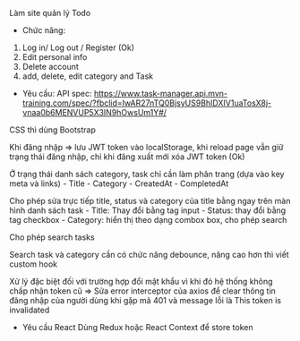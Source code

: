 Làm site quản lý Todo

- Chức năng: 
1. Log in/ Log out / Register (Ok)
2. Edit personal info
4. Delete account
5. add, delete, edit category and Task

- Yêu cầu:
API spec:  https://www.task-manager.api.mvn-training.com/spec/?fbclid=IwAR27nTQ0BjsyUS9BhIDXIV1uaTosX8j-vnaa0b6MENVUP5X3IN9hOwsUm1Y#/ 

CSS thì dùng Bootstrap

Khi đăng nhập => lưu JWT token vào localStorage, khi reload page vẫn giữ trạng thái đăng nhập, chỉ khi đăng xuất mới xóa JWT token (Ok)

Ở trạng thái danh sách category, task chỉ cần làm phân trang (dựa vào key meta và links)
    - Title
    - Category
    - CreatedAt
    - CompletedAt

Cho phép sửa trực tiếp title, status và category của title bằng ngay trên màn hình danh sách task
    - Title: Thay đổi bằng tag input
    - Status: thay đổi bằng tag checkbox
    - Category: hiển thị theo dạng combox box, cho phép search 

Cho phép search tasks

Search task và category cần có chức năng debounce, nâng cao hơn thì viết custom hook

Xử lý đặc biệt đối với trường hợp đổi mật khẩu vì khi đó hệ thống không chấp nhận token cũ
=> Sửa error interceptor của axios để clear thông tin đăng nhập của người dùng khi gặp mã 401 và message lỗi là This token is invalidated



- Yêu cầu React
    Dùng Redux hoặc React Context để store token